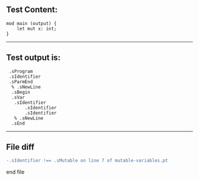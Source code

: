 
Test Content: 
-------------------------
```
mod main (output) {
    let mut x: int;
}
```
------------------------
Test output is: 
-------------------------
```
 .sProgram
 .sIdentifier
 .sParmEnd
  % .sNewLine
  .sBegin
  .sVar
   .sIdentifier
       .sIdentifier
       .sIdentifier
   % .sNewLine
  .sEnd

```
------------------------

File diff
-------------------------
```diff
-.sIdentifier !== .sMutable on line 7 of mutable-variables.pt

```
end file
